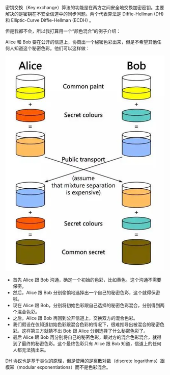 密钥交换（Key exchange）算法的功能是在两方之间安全地交换加密密钥。主要解决的是密钥在不安全信道中的同步问题。两个代表算法是 Diffie-Hellman (DH) 和 Elliptic-Curve Diffie-Hellman (ECDH) 。

但是我都不会，所以我打算用一个“颜色混合”的例子介绍：

Alice 和 Bob 要在公开的信道上，协商出一个秘密色彩出来，但是不希望其他任何人知道这个秘密色彩。他们可以这样做：

![](img/2024-03-26_15-01-49_screenshot.png)

- 首先 Alice 跟 Bob 沟通，确定一个初始的色彩，比如黄色。这个沟通不需要保密。
- 然后，Alice 跟 Bob 分别偷偷地选择出一个自己的秘密色彩，这个就得保密啦。
- 现在 Alice 跟 Bob，分别将初始色彩跟自己选择的秘密色彩混合，分别得到两个混合色彩。
- 之后，Alice 跟 Bob 再回到公开信道上，交换双方的混合色彩。
- 我们假设在仅知道初始色彩跟混合色彩的情况下，很难推导出被混合的秘密色彩。这样第三方就猜不出 Bob 跟 Alice 分别选择了什么秘密色彩了。
- 最后 Alice 跟 Bob 再分别将自己的秘密色彩，跟对方的混合色彩混合，就得到了最终的秘密色彩。这个最终色彩只有 Alice 跟 Bob 知道，信道上的任何人都无法猜出来。

DH 协议也是基于类似的原理，但是使用的是离散对数（discrete logarithms）跟模幂（modular exponentiations）而不是色彩混合。
